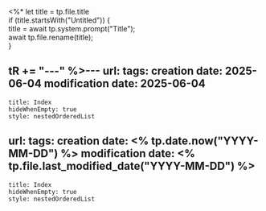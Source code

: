 <%* 
  let title = tp.file.title  
  if (title.startsWith("Untitled")) {  
title = await tp.system.prompt("Title");  
await tp.file.rename(title);  
  }

  
  tR += "---"
%>---
url:
tags:
creation date: 2025-06-04
modification date: 2025-06-04
---
```table-of-contents
title: Index
hideWhenEmpty: true
style: nestedOrderedList
```



url:
tags:
creation date: <% tp.date.now("YYYY-MM-DD") %>
modification date: <% tp.file.last_modified_date("YYYY-MM-DD") %>
---
```table-of-contents
title: Index
hideWhenEmpty: true
style: nestedOrderedList
```


